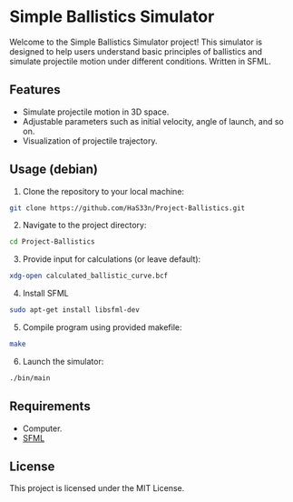 # Simple Ballistics Simulator

Welcome to the Simple Ballistics Simulator project! This simulator is designed to help users understand basic principles of ballistics and simulate projectile motion under different conditions. Written in SFML.

## Features

- Simulate projectile motion in 3D space.
- Adjustable parameters such as initial velocity, angle of launch, and so on.
- Visualization of projectile trajectory.

## Usage (debian)

1. Clone the repository to your local machine:

```bash
git clone https://github.com/HaS33n/Project-Ballistics.git
```

2. Navigate to the project directory:

```bash
cd Project-Ballistics
```

3. Provide input for calculations (or leave default):

```bash
xdg-open calculated_ballistic_curve.bcf
```

4. Install SFML

```bash
sudo apt-get install libsfml-dev
```

5. Compile program using provided makefile:

```bash
make
```

6. Launch the simulator:

```bash
./bin/main
```

## Requirements

- Computer.
- [SFML](https://www.sfml-dev.org/)

## License

This project is licensed under the MIT License.
